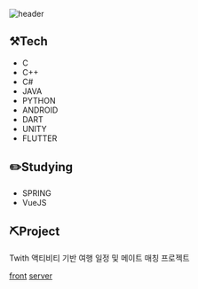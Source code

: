 
![header](https://capsule-render.vercel.app/api?type=cylinder&color=auto&height=300&section=header&text=Welcome&fontSize=90&desc=DevYJKwon&descAlignY=70&animation=fadeIn)

## ⚒️Tech

- C 
- C++
- C#
- JAVA
- PYTHON
- ANDROID
- DART
- UNITY
- FLUTTER

## ✏️Studying
- SPRING
- VueJS


## ⛏Project

Twith 액티비티 기반 여행 일정 및 메이트 매칭 프로젝트

[front](https://github.com/P-rip/p-rip_client)
[server](https://github.com/P-rip/p-rip_server)
